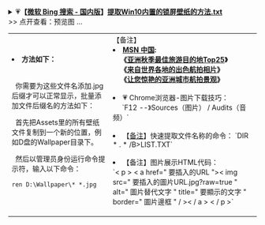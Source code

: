 <details>
    <summary>
    💗<b>【<a href="https://cn.bing.com/?FORM=Z9FD1">微软 Bing 搜索 - 国内版</a>】<a href="https://github.com/taoste/Hello-World/blob/master/images/Wallpaper/提取Win10内置的锁屏壁纸的方法.txt">提取Win10内置的锁屏壁纸的方法.txt</a></b><br>
        >> 点开查看：预览图 ...
     </summary> 
<table>
<tr> <td>
./Wallpaper/20171123181522_c48800.jpg
<img src="https://camo.githubusercontent.com/87f234518811368735f4e6328d978b5362d4bc60/687474703a2f2f717a6f6e657374796c652e6774696d672e636e2f717a6f6e652f717a616374537461746963732f696d67732f32303137313132333138313532325f6334383830302e6a70673f7261773d74727565?raw=true"/>
./Wallpaper/20171122191630_ff8fef.jpg
<img src="https://github.com/taoste/Hello-World/blob/master/images/Wallpaper/20171122191630_ff8fef.jpg?raw=true"/>
./Wallpaper/1494724889278.jpg
<img src="https://github.com/taoste/Hello-World/blob/master/images/Wallpaper/1494724889278.jpg?raw=true"/>
./Wallpaper/QinhuaiRiver_ZH-CN10131273425_1920x1080.jpg
<img src="https://github.com/taoste/Hello-World/blob/master/images/Wallpaper/QinhuaiRiver_ZH-CN10131273425_1920x1080.jpg?raw=true"/>
./Wallpaper/HotAirBalloons_AuburnWA_4K_nimia_787365_1080_HD_ZH-CN379602740.jpg
<img src="https://github.com/taoste/Hello-World/blob/master/images/Wallpaper/HotAirBalloons_AuburnWA_4K_nimia_787365_1080_HD_ZH-CN379602740.jpg?raw=true"/>
<img src="https://github.com/taoste/Hello-World/blob/master/images/Wallpaper/a5140.jpg?raw=true"/>
./Wallpaper/5431c026faad5b08b5003ee586388206.png
<img src="https://github.com/taoste/Hello-World/blob/master/images/Wallpaper/5431c026faad5b08b5003ee586388206.png?raw=true"/>
./Wallpaper/36.jpg
<img src="https://github.com/taoste/Hello-World/blob/master/images/Wallpaper/36.jpg?raw=true"/>
./Wallpaper/10066.jpg
<img src="https://github.com/taoste/Hello-World/blob/master/images/Wallpaper/10066.jpg?raw=true"/>

- tips：**2019年4月13日(Win10锁屏壁纸)**<a href="https://github.com/taoste/Hello-World/raw/master/images/Wallpaper/2019%E5%B9%B44%E6%9C%8813%E6%97%A5(Win10%E9%94%81%E5%B1%8F%E5%A3%81%E7%BA%B8)%E6%89%93%E5%8C%85.7z">打包下载</a>：

./Wallpaper/aa6a.jpg & 竖版/aa6b.jpg
<img src="https://github.com/taoste/Hello-World/blob/master/images/Wallpaper/aa6a.jpg?raw=true"/>
./Wallpaper/42fa.jpg & 竖版/42fb.jpg
<img src="https://github.com/taoste/Hello-World/blob/master/images/Wallpaper/42fa.jpg?raw=true"/>
./Wallpaper/7b5a.jpg & 竖版/7b5b.jpg
<img src="https://github.com/taoste/Hello-World/blob/master/images/Wallpaper/7b5a.jpg?raw=true"/>
./Wallpaper/2c5a.jpg & 竖版/2c5b.jpg
<img src="https://github.com/taoste/Hello-World/blob/master/images/Wallpaper/2c5a.jpg?raw=true"/>

- tips：**2020年8月19日(Win10锁屏壁纸)**<a href="https://github.com/taoste/Hello-World/raw/master/images/Wallpaper/Wallpaper-20200819/Wallpaper-20200819.7z">打包下载</a>：
./Wallpaper-20200819/1bc.jpg & 竖版/1b.jpg
 <a href="https://github.com/taoste/Hello-World/raw/master/images/Wallpaper/Wallpaper-20200819/Wallpaper-20200819.7z">
<img src="https://github.com/taoste/Hello-World/blob/master/images/Wallpaper/Wallpaper-20200819/1bc.jpg?raw=true"/>
 </a>
- tips：**2020年8月25日(七夕壁纸)**<a href="https://cn.bing.com/th?id=OHR.Qixi2020_ZH-CN0736974777_1920x1080.jpg&rf=LaDigue_1920x1080.jpg">Bing官网</a>：
<a href="https://github.com/taoste/Hello-World/raw/master/images/Wallpaper/7x.jpg">
<img src="https://github.com/taoste/Hello-World/blob/master/images/Wallpaper/7x.jpg?raw=true"/>
 </a>
- tips：**2020年9月1日(壁纸)**<a href="https://github.com/taoste/Hello-World/raw/master/images/Wallpaper/Wallpaper-20200901/Wallpaper-20200901.7z">打包下载</a>：
 ./Wallpaper-20200901/ 横版 & 竖版
  <a href="https://github.com/taoste/Hello-World/raw/master/images/Wallpaper/Wallpaper-20200901/Wallpaper-20200901.7z">
<img src="https://github.com/taoste/Hello-World/raw/master/images/Wallpaper/Wallpaper-20200901/22738badf7917af94258bc5b66c298a86f75847d90681430d09f79ad8bcd5da8.jpg?raw=true"/>
 <img src="https://github.com/taoste/Hello-World/raw/master/images/Wallpaper/Wallpaper-20200901/a85be52ac00a87fbad9798dd8f0f3babd4505e34fb4157db0bf7b32f9657f288.jpg?raw=true"/>
 </a>
- tips：**2020年9月3日(壁纸)**<a href="https://github.com/taoste/Hello-World/raw/master/images/Wallpaper/Wallpaper-20200903/Wallpaper-20200903.7z">打包下载</a>：
 ./Wallpaper-20200903/ 横版 & 竖版
  <a href="https://github.com/taoste/Hello-World/raw/master/images/Wallpaper/Wallpaper-20200903/Wallpaper-20200903.7z">
<img src="https://github.com/taoste/Hello-World/raw/master/images/Wallpaper/Wallpaper-20200903/101cb.jpg?raw=true"/>
 <img src="https://github.com/taoste/Hello-World/raw/master/images/Wallpaper/Wallpaper-20200903/14cb.jpg?raw=true"/>
 </a>
- tips：**2020年9月8日(壁纸)**<a href="https://github.com/taoste/Hello-World/raw/master/images/Wallpaper/Wallpaper-20200908/Wallpaper-20200908.7z">打包下载</a>：
 ./Wallpaper-20200908/ 横版 & 竖版
  <a href="https://github.com/taoste/Hello-World/raw/master/images/Wallpaper/Wallpaper-20200908/Wallpaper-20200908.7z">
<img src="https://github.com/taoste/Hello-World/raw/master/images/Wallpaper/Wallpaper-20200908/c66?raw=true"/>
 <img src="https://github.com/taoste/Hello-World/raw/master/images/Wallpaper/Wallpaper-20200908/d88.jpg?raw=true"/>
 </a> 
- tips：**2020年9月15日(壁纸)**<a href="https://github.com/taoste/Hello-World/raw/master/images/Wallpaper/Wallpaper-20200908/Wallpaper-20200908.7z">打包下载</a>：
 ./Wallpaper-20200915/ 横版 & 竖版
  <a href="https://github.com/taoste/Hello-World/raw/master/images/Wallpaper/Wallpaper-20200915/Wallpaper-20200915.7z">
<img src="https://github.com/taoste/Hello-World/raw/master/images/Wallpaper/Wallpaper-20200915/5ec.jpg?raw=true"/>
<img src="https://github.com/taoste/Hello-World/raw/master/images/Wallpaper/Wallpaper-20200915/f0.jpg?raw=true"/>
 <img src="https://github.com/taoste/Hello-World/raw/master/images/Wallpaper/Wallpaper-20200915/6b8.jpg?raw=true"/>
 </a> 
- tips：**2020年9月21日(壁纸)**<a href="https://github.com/taoste/Hello-World/raw/master/images/Wallpaper/Wallpaper-20200921/Wallpaper-20200921.7z">打包下载</a>：
 ./Wallpaper-20200921/ 横版 & 竖版
  <a href="https://github.com/taoste/Hello-World/raw/master/images/Wallpaper/Wallpaper-20200921/Wallpaper-20200921.7z">
<img src="https://github.com/taoste/Hello-World/raw/master/images/Wallpaper/Wallpaper-20200921/63f.jpg?raw=true"/>
<img src="https://github.com/taoste/Hello-World/raw/master/images/Wallpaper/Wallpaper-20200921/64f.jpg?raw=true"/>
 <img src="https://github.com/taoste/Hello-World/raw/master/images/Wallpaper/Wallpaper-20200921/65f.jpg?raw=true"/>
 </a>  
- 《[葡萄牙 海上花园 jardim do mar](https://cn.bing.com/search?q=%E8%91%A1%E8%90%84%E7%89%99+%E6%B5%B7%E4%B8%8A%E8%8A%B1%E5%9B%AD+jardim+do+mar&filters=IsConversation%3A%22True%22+BTWLKey%3A%22MadeiraIslandPortugal%22+BTWLType%3A%22Trivia%22&ensearch=0&FORM=EMSDS0)》 - 国内版 Bing 
><img src="https://www.bing.com/th?id=ABTD38EAAF47E6A4F8D4EEDADB299C67C6938ED9E131B449AEFB4AAD54C51797BCD&qlt=90&pid=InlineBlock?raw=true"/>
>  **葡萄牙马德拉岛海上花园鸟瞰图** <br>
> <br>
>>  **马德拉岛**坐落在距离欧洲大陆西南 805 公里以外的地方，属于葡萄牙某个自治区的一部分。该岛是一座古老火山的顶峰部分，这座火山从北大西洋 6096 米深的海床上升起。由于该岛源自于火山，因此有着众多陡峭的悬崖、海蚀洞、火山渣锥，还有几乎无法抵达的崎岖内部。虽然它只是一小块被高耸悬崖包围的陆地，但这里的居民都主要沿海岸线定居。在该岛的西南海岸，“**海上花园**”充分利用其有限的面积。人们来此欣赏风景如画的环境，并享受一些世界级的冲浪点。
</td></tr> 
 </table>
 </details>

 <table> 
 <tr> 
 <td>
<li><b>方法如下：</b></li>
     <br><br>
&nbsp;&nbsp;你需要为这些文件名添加.jpg后缀才可以正常显示，批量添加文件后缀名的方法如下：<br>

&nbsp;&nbsp;首先把Assets里的所有壁纸文件复制到一个新的位置，例如D盘的Wallpaper目录下。<br>

&nbsp;&nbsp;然后以管理员身份运行命令提示符，输入以下命令：<br>
```
ren D:\Wallpaper\* *.jpg
```
</td>
<td> 【备注】<br>
  <li><b> <a href="https://www.msn.cn/zh-cn">MSN 中国</a>:<br>
      &nbsp;&nbsp;&nbsp;&nbsp;《<a href="https://www.msn.cn/zh-cn/travel/holidays/Lockscreen_Autumn/ar-AAFZbPc?ocid=ems.msn.09162019">亚洲秋季最佳旅游目的地Top25</a>》 <br>
      &nbsp;&nbsp;&nbsp;&nbsp;《<a href="https://www.msn.cn/zh-cn/travel/holidays/Lockscreen_Asia_WorldAerial/ss-BB15hiX8?ocid=ems.msn.aerialasia">来自世界各地的出色航拍相片</a>》<br>
      &nbsp;&nbsp;&nbsp;&nbsp;《<a href="https://www.msn.cn/zh-cn/travel/holidays/Lockscreen_Asia_AerialViews/ss-BB15h2rD?ocid=ems.msn.aerialasia">让您惊艳的亚洲城市航拍景观</a>》</b>
 </li>
    <br>
   <li> 💗  Chrome浏览器-图片下载技巧：<br>    
&nbsp;&nbsp;&nbsp;&nbsp; `F12 --》Sources（图片） / Audits（音频）` </li><br>
  <li>【<a href="https://github.com/taoste/Hello-World/tree/master/eBook/QiuYePPT" title="">备注</a>】快速提取文件名称的命令： `DIR  * . * /B>LIST.TXT` </li>
    <br>
  <li>【备注】图片展示HTML代码：<br> `< p > < a href=" 要插入的URL ">< img src=" 要插入的圖片URL.jpg?raw=true " alt=" 圖片替代文字 " title=" 要顯示的文字 " border=" 圖片邊框 " / >< / a > < / p >` </li>
      <br>
</td>
</tr> 
 </table>
